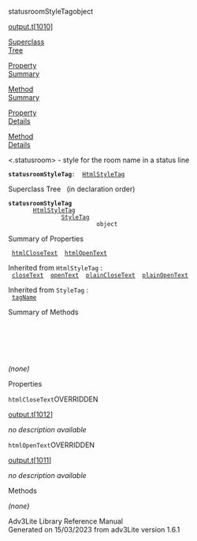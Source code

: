 <span class="title">statusroomStyleTag</span><span class="type">object</span>

[output.t](../file/output.t.html)\[[1010](../source/output.t.html#1010)\]

[Superclass  
Tree](#_SuperClassTree_)

[Property  
Summary](#_PropSummary_)

[Method  
Summary](#_MethodSummary_)

[Property  
Details](#_Properties_)

[Method  
Details](#_Methods_)

<div class="fdesc">

\<.statusroom\> - style for the room name in a status line

**`statusroomStyleTag`**` :   `[`HtmlStyleTag`](../object/HtmlStyleTag.html)

</div>

<span id="_SuperClassTree_"></span>

<div class="mjhd">

<span class="hdln">Superclass Tree</span>   (in declaration order)

</div>

**`statusroomStyleTag`**  
`         `[`HtmlStyleTag`](../object/HtmlStyleTag.html)  
`                 `[`StyleTag`](../object/StyleTag.html)  
`                         object`  
<span id="_PropSummary_"></span>

<div class="mjhd">

<span class="hdln">Summary of Properties</span>  

</div>

` `[`htmlCloseText`](#htmlCloseText)`  `[`htmlOpenText`](#htmlOpenText)`  `

Inherited from `HtmlStyleTag` :  
` `[`closeText`](../object/HtmlStyleTag.html#closeText)`  `[`openText`](../object/HtmlStyleTag.html#openText)`  `[`plainCloseText`](../object/HtmlStyleTag.html#plainCloseText)`  `[`plainOpenText`](../object/HtmlStyleTag.html#plainOpenText)`  `

Inherited from `StyleTag` :  
` `[`tagName`](../object/StyleTag.html#tagName)`  `

<span id="_MethodSummary_"></span>

<div class="mjhd">

<span class="hdln">Summary of Methods</span>  

</div>

` `

` `

` `

*(none)* <span id="_Properties_"></span>

<div class="mjhd">

<span class="hdln">Properties</span>  

</div>

<span id="htmlCloseText"></span>

`htmlCloseText`<span class="rem">OVERRIDDEN</span>

[output.t](../file/output.t.html)\[[1012](../source/output.t.html#1012)\]

<div class="desc">

*no description available*

</div>

<span id="htmlOpenText"></span>

`htmlOpenText`<span class="rem">OVERRIDDEN</span>

[output.t](../file/output.t.html)\[[1011](../source/output.t.html#1011)\]

<div class="desc">

*no description available*

</div>

<span id="_Methods_"></span>

<div class="mjhd">

<span class="hdln">Methods</span>  

</div>

*(none)*

<div class="ftr">

Adv3Lite Library Reference Manual  
Generated on 15/03/2023 from adv3Lite version 1.6.1

</div>
